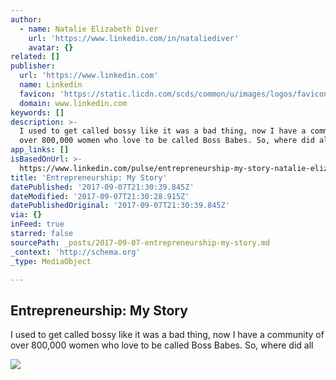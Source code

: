 ```yaml
---
author:
  - name: Natalie Elizabeth Diver
    url: 'https://www.linkedin.com/in/nataliediver'
    avatar: {}
related: []
publisher:
  url: 'https://www.linkedin.com'
  name: Linkedin
  favicon: 'https://static.licdn.com/scds/common/u/images/logos/favicons/v1/favicon.ico'
  domain: www.linkedin.com
keywords: []
description: >-
  I used to get called bossy like it was a bad thing, now I have a community of
  over 800,000 women who love to be called Boss Babes. So, where did all
app_links: []
isBasedOnUrl: >-
  https://www.linkedin.com/pulse/entrepreneurship-my-story-natalie-elizabeth-diver
title: 'Entrepreneurship: My Story'
datePublished: '2017-09-07T21:30:39.845Z'
dateModified: '2017-09-07T21:30:28.915Z'
datePublishedOriginal: '2017-09-07T21:30:39.845Z'
via: {}
inFeed: true
starred: false
sourcePath: _posts/2017-09-07-entrepreneurship-my-story.md
_context: 'http://schema.org'
_type: MediaObject

---
```

<article style=""><h1>Entrepreneurship: My Story</h1><p>I used to get called bossy like it was a bad thing, now I have a community of over 800,000 women who love to be called Boss Babes. So, where did all</p><img src="https://media.licdn.com/mpr/mpr/AAEAAQAAAAAAAApNAAAAJGM1YjU5MjU4LTI1MDAtNDc4MS04MTNhLTE0OTMwZWZlOWU2OQ.jpg" /></article>